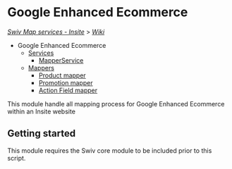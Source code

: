 # Google Enhanced Ecommerce
[_Swiv Map services - Insite_](../../readme.md) > [_Wiki_](../)

- Google Enhanced Ecommerce
    - [Services](services)
        - [MapperService](services/mapper.md)
    - [Mappers](mappers)
        - [Product mapper](mappers/product.md)
        - [Promotion mapper](mappers/promotion.md)
        - [Action Field mapper](mappers/action-field.md)

This module handle all mapping process for Google Enhanced Ecommerce within an Insite website

## Getting started

This module requires the Swiv core module to be included prior to this script.
